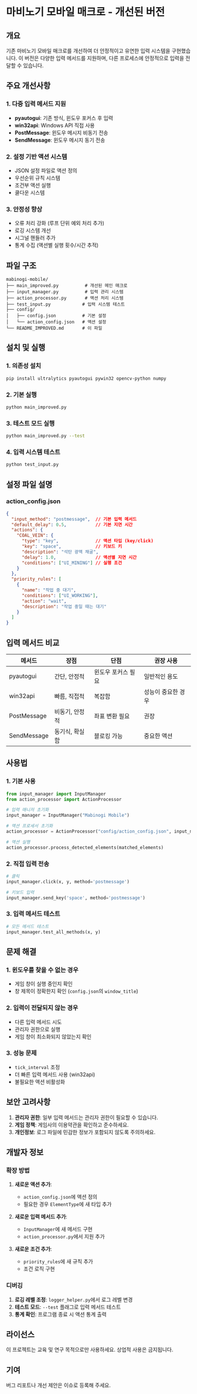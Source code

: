 # 마비노기 모바일 매크로 - 개선된 버전

## 개요

기존 마비노기 모바일 매크로를 개선하여 더 안정적이고 유연한 입력 시스템을 구현했습니다. 이 버전은 다양한 입력 메서드를 지원하며, 다른 프로세스에 안정적으로 입력을 전달할 수 있습니다.

## 주요 개선사항

### 1. 다중 입력 메서드 지원
- **pyautogui**: 기존 방식, 윈도우 포커스 후 입력
- **win32api**: Windows API 직접 사용
- **PostMessage**: 윈도우 메시지 비동기 전송
- **SendMessage**: 윈도우 메시지 동기 전송

### 2. 설정 기반 액션 시스템
- JSON 설정 파일로 액션 정의
- 우선순위 규칙 시스템
- 조건부 액션 실행
- 쿨다운 시스템

### 3. 안정성 향상
- 오류 처리 강화 (루프 단위 예외 처리 추가)
- 로깅 시스템 개선
- 시그널 핸들러 추가
- 통계 수집 (액션별 실행 횟수/시간 추적)

## 파일 구조

```
mabinogi-mobile/
├── main_improved.py          # 개선된 메인 매크로
├── input_manager.py          # 입력 관리 시스템
├── action_processor.py       # 액션 처리 시스템
├── test_input.py            # 입력 시스템 테스트
├── config/
│   ├── config.json          # 기본 설정
│   └── action_config.json   # 액션 설정
└── README_IMPROVED.md       # 이 파일
```

## 설치 및 실행

### 1. 의존성 설치
```bash
pip install ultralytics pyautogui pywin32 opencv-python numpy
```

### 2. 기본 실행
```bash
python main_improved.py
```

### 3. 테스트 모드 실행
```bash
python main_improved.py --test
```

### 4. 입력 시스템 테스트
```bash
python test_input.py
```

## 설정 파일 설명

### action_config.json

```json
{
  "input_method": "postmessage",  // 기본 입력 메서드
  "default_delay": 0.5,           // 기본 지연 시간
  "actions": {
    "COAL_VEIN": {
      "type": "key",              // 액션 타입 (key/click)
      "key": "space",             // 키보드 키
      "description": "석탄 광맥 채굴",
      "delay": 1.0,               // 액션별 지연 시간
      "conditions": ["UI_MINING"] // 실행 조건
    }
  },
  "priority_rules": [
    {
      "name": "작업 중 대기",
      "conditions": ["UI_WORKING"],
      "action": "wait",
      "description": "작업 중일 때는 대기"
    }
  ]
}
```

## 입력 메서드 비교

| 메서드 | 장점 | 단점 | 권장 사용 |
|--------|------|------|-----------|
| pyautogui | 간단, 안정적 | 윈도우 포커스 필요 | 일반적인 용도 |
| win32api | 빠름, 직접적 | 복잡함 | 성능이 중요한 경우 |
| PostMessage | 비동기, 안정적 | 좌표 변환 필요 | 권장 |
| SendMessage | 동기식, 확실함 | 블로킹 가능 | 중요한 액션 |

## 사용법

### 1. 기본 사용
```python
from input_manager import InputManager
from action_processor import ActionProcessor

# 입력 매니저 초기화
input_manager = InputManager("Mabinogi Mobile")

# 액션 프로세서 초기화
action_processor = ActionProcessor("config/action_config.json", input_manager)

# 액션 실행
action_processor.process_detected_elements(matched_elements)
```

### 2. 직접 입력 전송
```python
# 클릭
input_manager.click(x, y, method='postmessage')

# 키보드 입력
input_manager.send_key('space', method='postmessage')
```

### 3. 입력 메서드 테스트
```python
# 모든 메서드 테스트
input_manager.test_all_methods(x, y)
```

## 문제 해결

### 1. 윈도우를 찾을 수 없는 경우
- 게임 창이 실행 중인지 확인
- 창 제목이 정확한지 확인 (`config.json`의 `window_title`)

### 2. 입력이 전달되지 않는 경우
- 다른 입력 메서드 시도
- 관리자 권한으로 실행
- 게임 창이 최소화되지 않았는지 확인

### 3. 성능 문제
- `tick_interval` 조정
- 더 빠른 입력 메서드 사용 (win32api)
- 불필요한 액션 비활성화

## 보안 고려사항

1. **관리자 권한**: 일부 입력 메서드는 관리자 권한이 필요할 수 있습니다.
2. **게임 정책**: 게임사의 이용약관을 확인하고 준수하세요.
3. **개인정보**: 로그 파일에 민감한 정보가 포함되지 않도록 주의하세요.

## 개발자 정보

### 확장 방법

1. **새로운 액션 추가**:
   - `action_config.json`에 액션 정의
   - 필요한 경우 `ElementType`에 새 타입 추가

2. **새로운 입력 메서드 추가**:
   - `InputManager`에 새 메서드 구현
   - `action_processor.py`에서 지원 추가

3. **새로운 조건 추가**:
   - `priority_rules`에 새 규칙 추가
   - 조건 로직 구현

### 디버깅

1. **로깅 레벨 조정**: `logger_helper.py`에서 로그 레벨 변경
2. **테스트 모드**: `--test` 플래그로 입력 메서드 테스트
3. **통계 확인**: 프로그램 종료 시 액션 통계 출력

## 라이선스

이 프로젝트는 교육 및 연구 목적으로만 사용하세요. 상업적 사용은 금지됩니다.

## 기여

버그 리포트나 개선 제안은 이슈로 등록해 주세요. 